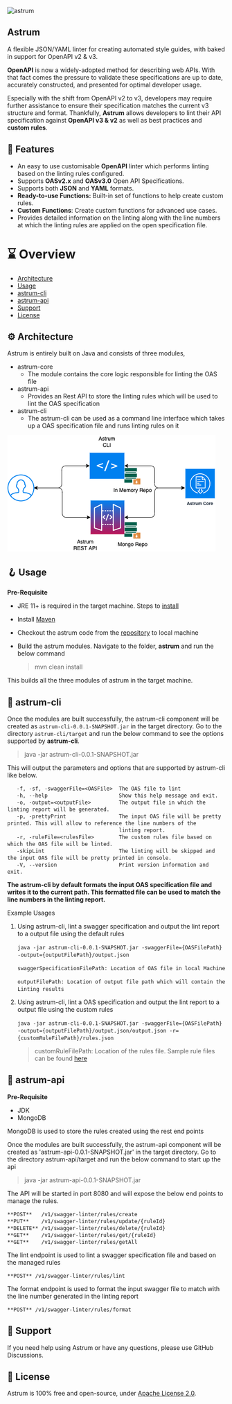 ![astrum](https://apiwiz-assets.s3.us-west-2.amazonaws.com/astrum+Main+Logo+400x300.png)

## Astrum
A flexible JSON/YAML linter for creating automated style guides, with baked in support for OpenAPI v2 &amp; v3.

**OpenAPI** is now a widely-adopted method for describing web APIs. With that fact comes the pressure to validate these specifications are up to date, accurately constructed, and presented for optimal developer usage.

Especially with the shift from OpenAPI v2 to v3, developers may require further assistance to ensure their specification matches the current v3 structure and format. Thankfully, **Astrum** allows developers to lint their API specification against **OpenAPI v3 & v2** as well as best practices and **custom rules**.

## 🎁 Features

- An easy to use customisable **OpenAPI** linter which performs linting based on the linting rules configured.
- Supports **OASv2.x** and **OASv3.0** Open API Specifications.
- Supports both **JSON** and **YAML** formats.
- **Ready-to-use Functions:** Built-in set of functions to help create custom rules. 
- **Custom Functions**: Create custom functions for advanced use cases.
- Provides detailed information on the linting along with the line numbers at which the linting rules are applied on the open specification file.

# ⌛ Overview

- [Architecture](#architecture)
- [Usage](#usage)
- [astrum-cli](#astrum-cli)
- [astrum-api](#astrum-api)
- [Support](#support)
- [License](#license)

## ⚙️ Architecture

Astrum is entirely built on Java and consists of three modules,

- astrum-core
    - The module contains the core logic responsible for linting the OAS file
-  astrum-api
    - Provides an Rest API to store the linting rules which will be used to lint the OAS specification
- astrum-cli
    - The astrum-cli can be used as a command line interface which takes up a OAS specification file and runs linting rules on it

![Architecture](resources/astrum-arch.png)

## 🪝 Usage

**Pre-Requisite**

- JRE 11+ is required in the target machine. Steps to [install](https://docs.oracle.com/goldengate/1212/gg-winux/GDRAD/java.htm#BGBFHBEA)
- Install [Maven](https://maven.apache.org/index.html)
- Checkout the astrum code from the [repository](https://github.com/apiwizlabs/astrum) to local machine
- Build the astrum modules. Navigate to the folder, **astrum** and run the below command
  
  > mvn clean install

This builds all the three modules of astrum in the target machine.

## 🧰 astrum-cli

Once the modules are built successfully, the astrum-cli component will be created as `astrum-cli-0.0.1-SNAPSHOT.jar` in the target directory. Go to the directory `astrum-cli/target` and run the below command to see the options supported by **astrum-cli**.

> java -jar astrum-cli-0.0.1-SNAPSHOT.jar

This will output the parameters and options that are supported by astrum-cli like below.

       -f, -sf, -swaggerFile=<OASFile>  The OAS file to lint            
       -h, --help                       Show this help message and exit.
       -o, -output=<outputFile>         The output file in which the linting report will be generated.              
       -p, -prettyPrint                 The input OAS file will be pretty printed. This will allow to reference the line numbers of the
                                        linting report.               
       -r, -ruleFile=<rulesFile>        The custom rules file based on which the OAS file will be linted.                    
       -skipLint                        The linting will be skipped and the input OAS file will be pretty printed in console.
       -V, --version                    Print version information and exit.

**The astrum-cli by default formats the input OAS specification file and writes it to the current path. This formatted file can be used to match the line numbers in the linting report.**

Example Usages

1. Using astrum-cli, lint a swagger specification and output the lint report to a output file using the default rules

   `java -jar astrum-cli-0.0.1-SNAPSHOT.jar -swaggerFile={OASFilePath} -output={outputFilePath}/output.json`

   `swaggerSpecificationFilePath: Location of OAS file in local Machine`
    
   `outputFilePath: Location of output file path which will contain the Linting results`

2. Using astrum-cli, lint a OAS specification and output the lint report to a output file using the custom rules

   `java -jar astrum-cli-0.0.1-SNAPSHOT.jar -swaggerFile={OASFilePath} -output={outputFilePath}/output.json/output.json -r={customRuleFilePath}/rules.json`
   

    > customRuleFilePath: Location of the rules file. Sample rule files can be found [here](/astrum-cli/src/main/resources/)


## 🔗 astrum-api

**Pre-Requisite**

 - JDK 
 - MongoDB

MongoDB is used to store the rules created using the rest end points


Once the modules are built successfully, the astrum-api component will be created as 'astrum-api-0.0.1-SNAPSHOT.jar' in the target directory. Go to the directory astrum-api/target and run the below command to start up the api

 > java -jar astrum-api-0.0.1-SNAPSHOT.jar

The API will be started in port 8080 and will expose the below end points to manage the rules.

    **POST**   /v1/swagger-linter/rules/create
    **PUT**    /v1/swagger-linter/rules/update/{ruleId}
    **DELETE** /v1/swagger-linter/rules/delete/{ruleId}
    **GET**    /v1/swagger-linter/rules/get/{ruleId}
    **GET**    /v1/swagger-linter/rules/getAll
  
The lint endpoint is used to lint a swagger specification file and based on the managed rules

    **POST** /v1/swagger-linter/rules/lint

The format endpoint is used to format the input swagger file to match with the line number generated in the linting report

    **POST** /v1/swagger-linter/rules/format

## 🤝 **Support**
    
If you need help using Astrum or have any questions, please use GitHub Discussions.

## 🪪 **License**

Astrum is 100% free and open-source, under [Apache License 2.0](https://github.com/apiwizlabs/astrum/blob/main/LICENSE).
